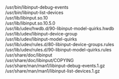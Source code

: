 /usr/bin/libinput-debug-events  
/usr/bin/libinput-list-devices  
/usr/lib/libinput.so.10  
/usr/lib/libinput.so.10.5.0  
/usr/lib/udev/hwdb.d/90-libinput-model-quirks.hwdb  
/usr/lib/udev/libinput-device-group  
/usr/lib/udev/libinput-model-quirks  
/usr/lib/udev/rules.d/80-libinput-device-groups.rules  
/usr/lib/udev/rules.d/90-libinput-model-quirks.rules  
/usr/share/doc/libinput  
/usr/share/doc/libinput/COPYING  
/usr/share/man/man1/libinput-debug-events.1.gz  
/usr/share/man/man1/libinput-list-devices.1.gz  
